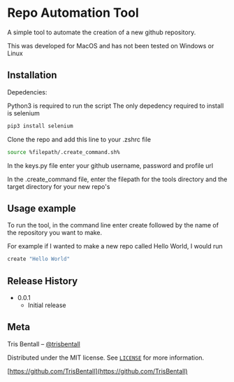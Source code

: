 # Repo Automation Tool
A simple tool to automate the creation of a new github repository.

This was developed for MacOS and has not been tested on Windows or Linux
## Installation

Depedencies:

Python3 is required to run the script
The only depedency required to install is selenium
```sh
pip3 install selenium
```

Clone the repo and add this line to your .zshrc file
```sh
source %filepath/.create_command.sh%
```

In the keys.py file enter your github username, password and profile url

In the .create_command file, enter the filepath for the tools directory and the target directory for your new repo's

## Usage example

To run the tool, in the command line enter create followed by the name of the repository you want to make.

For example if I wanted to make a new repo called Hello World, I would run
```sh
create "Hello World"
```

## Release History

* 0.0.1
    * Initial release

## Meta

Tris Bentall – [@trisbentall](https://twitter.com/trisbentall)

Distributed under the MIT license. See [``LICENSE``](https://mit-license.org) for more information.

[https://github.com/TrisBentall](https://github.com/TrisBentall)